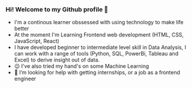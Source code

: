 ### Hi! Welcome to my Github profile 👋
- I'm a continous learner obssessed with using technology to make life better
- At the moment I'm Learning Frontend web development (HTML, CSS, JavaScript, React)
- I have developed beginner to intermediate level skill in Data Analysis, I can work with a range of tools (Python, SQL, PowerBi, Tableau and Excel) to derive insight out of data.
- 😉 I've also tried my hand's on some Machine Learning
- 🤔 I’m looking for help with getting internships, or a job as a frontend engineer 

